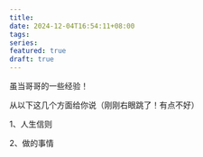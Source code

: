 ```yaml
---
title: 
date: 2024-12-04T16:54:11+08:00
tags: 
series: 
featured: true
draft: true
---
```

虽当哥哥的一些经验！

<!--more-->

从以下这几个方面给你说（刚刚右眼跳了！有点不好）

1、人生信则



2、做的事情
